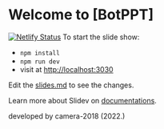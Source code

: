 # Welcome to [BotPPT]

[![Netlify Status](https://api.netlify.com/api/v1/badges/e091206d-0a17-49d7-9c0d-b8d9cd1fd91d/deploy-status)](https://app.netlify.com/sites/botppt/deploys)
To start the slide show:

- `npm install`
- `npm run dev`
- visit at <http://localhost:3030>

Edit the [slides.md](./slides.md) to see the changes.

Learn more about Slidev on [documentations](https://sli.dev/).

developed by camera-2018 (2022.)
